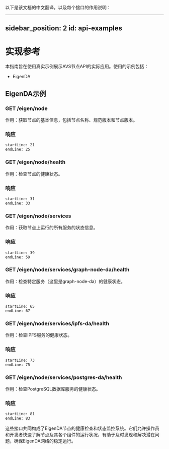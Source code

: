 以下是该文档的中文翻译，以及每个接口的作用说明：

---
sidebar_position: 2
id: api-examples
---

# 实现参考

本指南旨在使用真实示例展示AVS节点API的实际应用。使用的示例包括：

- EigenDA

## EigenDA示例

### GET /eigen/node

作用：获取节点的基本信息，包括节点名称、规范版本和节点版本。

### 响应

```
startLine: 21
endLine: 25
```

### GET /eigen/node/health

作用：检查节点的健康状态。

### 响应

```
startLine: 31
endLine: 33
```

### GET /eigen/node/services

作用：获取节点上运行的所有服务的状态信息。

### 响应

```
startLine: 39
endLine: 59
```

### GET /eigen/node/services/graph-node-da/health

作用：检查特定服务（这里是graph-node-da）的健康状态。

### 响应

```
startLine: 65
endLine: 67
```

### GET /eigen/node/services/ipfs-da/health

作用：检查IPFS服务的健康状态。

### 响应

```
startLine: 73
endLine: 75
```

### GET /eigen/node/services/postgres-da/health

作用：检查PostgreSQL数据库服务的健康状态。

### 响应

```
startLine: 81
endLine: 83
```

这些接口共同构成了EigenDA节点的健康检查和状态监控系统。它们允许操作员和开发者快速了解节点及其各个组件的运行状况，有助于及时发现和解决潜在问题，确保EigenDA网络的稳定运行。